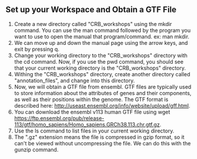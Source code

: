 ## Set up your Workspace and Obtain a GTF File

1. Create a new directory called "CRB_workshops" using the mkdir command. You can use the man command followed by the program you want to use to open the manual that program/command. ex: man mkdir.
2. We can move up and down the manual page using the arrow keys, and exit by pressing q.
3. Change your working directory to the "CRB_workshops" directory with the cd command. Now, if you use the pwd command, you should see that your current working directory is the "CRB_workshops" directory.
4. Withing the "CRB_workshops" directory, create another directory called "annotation_files", and change into this directory.
5. Now, we will obtain a GTF file from ensembl. GTF files are typically used to store information about the attributes of genes and their components, as well as their positions within the genome. The GTF format is described here: http://useast.ensembl.org/info/website/upload/gff.html.
6. You can download the ensembl v113 human GTF file using wget https://ftp.ensembl.org/pub/release-113/gtf/homo_sapiens/Homo_sapiens.GRCh38.113.chr.gtf.gz.
7. Use the ls command to list files in your current working directory.
8. The ".gz" extension means the file is compressed in gzip format, so it can't be viewed without uncompressing the file. We can do this with the gunzip command.
